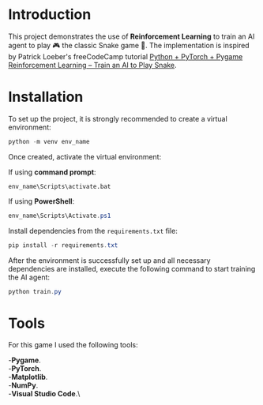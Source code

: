 # Introduction
This project demonstrates the use of **Reinforcement Learning** to train an AI agent to play 🎮 the classic Snake game 🐍. The implementation is inspired by Patrick Loeber's freeCodeCamp tutorial [Python + PyTorch + Pygame Reinforcement Learning – Train an AI to Play Snake](https://www.youtube.com/watch?v=L8ypSXwyBds&t=231s). 

# Installation
To set up the project, it is strongly recommended to create a virtual environment:

```powershell
python -m venv env_name
```
Once created, activate the virtual environment:

If using **command prompt**:
```command
env_name\Scripts\activate.bat
```
If using **PowerShell**:
```powershell
env_name\Scripts\Activate.ps1
```
Install dependencies from the `requirements.txt` file:
```powershell
pip install -r requirements.txt
```
After the environment is successfully set up and all  necessary dependencies are installed, execute the following command to start training the AI agent:
```powershell
python train.py
```
# Tools

For this game I used the following tools:

-**Pygame**.\
-**PyTorch**.\
-**Matplotlib**.\
-**NumPy**.\
-**Visual Studio Code**.\